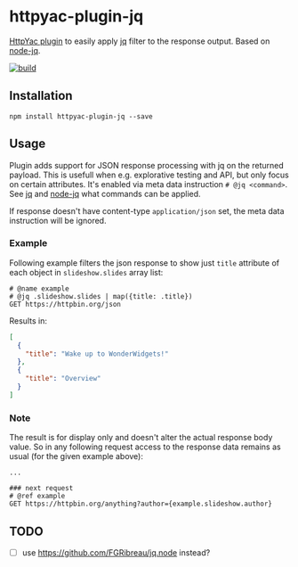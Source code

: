 # httpyac-plugin-jq

[HttpYac plugin](https://httpyac.github.io) to easily apply [jq](https://stedolan.github.io/jq/) filter to the response output. Based on [node-jq](https://github.com/sanack/node-jq).

[![build](https://github.com/rngtng/httpyac-plugin-jq/actions/workflows/main.yml/badge.svg)](https://github.com/rngtng/httpyac-plugin-jq/actions/workflows/main.yml)

## Installation

```
npm install httpyac-plugin-jq --save
```

## Usage

Plugin adds support for JSON response processing with jq on the returned payload. This is usefull when e.g. explorative testing and API, but only focus on certain attributes. It's enabled via meta data instruction `# @jq <command>`. See [jq](https://stedolan.github.io/jq/) and [node-jq](https://github.com/sanack/node-jq) what commands can be applied.

If response doesn't have content-type `application/json` set, the meta data instruction will be ignored.

### Example

Following example filters the json response to show just `title` attribute of each object in `slideshow.slides` array list:

```
# @name example
# @jq .slideshow.slides | map({title: .title})
GET https://httpbin.org/json

```

Results in:


```json
[
  {
    "title": "Wake up to WonderWidgets!"
  },
  {
    "title": "Overview"
  }
]
```

### Note

The result is for display only and doesn't alter the actual response body value. So in any following request
access to the response data remains as usual (for the given example above):

```
...

### next request
# @ref example
GET https://httpbin.org/anything?author={example.slideshow.author}

```


## TODO

- [ ] use https://github.com/FGRibreau/jq.node instead?
